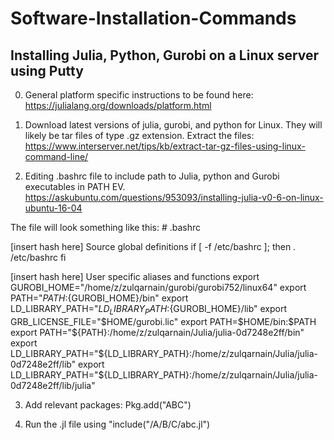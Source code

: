 # Software-Installation-Commands

## Installing Julia, Python, Gurobi on a Linux server using Putty

0. General platform specific instructions to be found here: https://julialang.org/downloads/platform.html

1. Download latest versions of julia, gurobi, and python for Linux. They will likely be tar files of type .gz extension. Extract the files:   https://www.interserver.net/tips/kb/extract-tar-gz-files-using-linux-command-line/

2. Editing .bashrc file to include path to Julia, python and Gurobi executables in PATH EV. 
https://askubuntu.com/questions/953093/installing-julia-v0-6-on-linux-ubuntu-16-04

The file will look something like this:  # .bashrc

[insert hash here] Source global definitions
if [ -f /etc/bashrc ]; then
	. /etc/bashrc
fi

[insert hash here] User specific aliases and functions
export GUROBI_HOME="/home/z/zulqarnain/gurobi/gurobi752/linux64"
export PATH="${PATH}:${GUROBI_HOME}/bin"
export LD_LIBRARY_PATH="${LD_LIBRARY_PATH}:${GUROBI_HOME}/lib"
export GRB_LICENSE_FILE="$HOME/gurobi.lic"
export PATH=$HOME/bin:$PATH
export PATH="${PATH}:/home/z/zulqarnain/Julia/julia-0d7248e2ff/bin"
export LD_LIBRARY_PATH="${LD_LIBRARY_PATH}:/home/z/zulqarnain/Julia/julia-0d7248e2ff/lib"
export LD_LIBRARY_PATH="${LD_LIBRARY_PATH}:/home/z/zulqarnain/Julia/julia-0d7248e2ff/lib/julia"

3. Add relevant packages: Pkg.add("ABC")

4. Run the .jl file using "include("/A/B/C/abc.jl")

